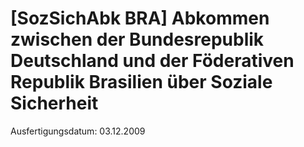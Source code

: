 # [SozSichAbk BRA] Abkommen zwischen der Bundesrepublik Deutschland und der Föderativen Republik Brasilien über Soziale Sicherheit

Ausfertigungsdatum: 03.12.2009

 